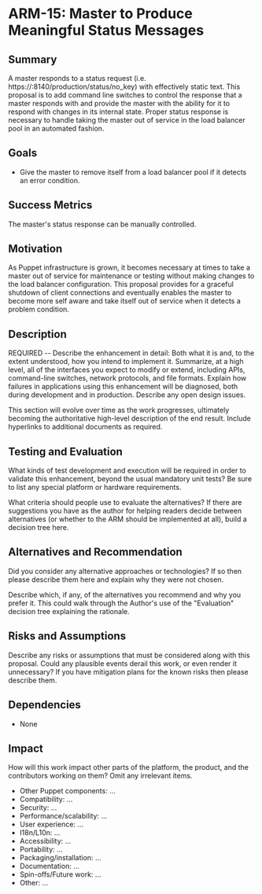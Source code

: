 ARM-15: Master to Produce Meaningful Status Messages
====================================================


Summary
-------

A master responds to a status request (i.e. 
https://<master>:8140/production/status/no_key) with effectively static
text. This proposal is to add command line switches to control the 
response that a master responds with and provide the master with the
ability for it to respond with changes in its internal state. Proper
status response is necessary to handle taking the master out of 
service in the load balancer pool in an automated fashion. 


Goals
-----

   * Give the master to remove itself from a load balancer pool if it detects an error condition.


Success Metrics
---------------

The master's status response can be manually controlled. 

Motivation
----------

As Puppet infrastructure is grown, it becomes necessary at times to take
a master out of service for maintenance or testing without making changes
to the load balancer configuration. This proposal provides for a graceful
shutdown of client connections and eventually enables the master to become
more self aware and take itself out of service when it detects a problem
condition. 


Description
-----------

REQUIRED -- Describe the enhancement in detail: Both what it is and,
to the extent understood, how you intend to implement it.  Summarize,
at a high level, all of the interfaces you expect to modify or extend,
including APIs, command-line switches, network protocols,
and file formats.  Explain how failures in applications using this
enhancement will be diagnosed, both during development and in
production.  Describe any open design issues.

This section will evolve over time as the work progresses, ultimately
becoming the authoritative high-level description of the end result.
Include hyperlinks to additional documents as required.

Testing and Evaluation
----------------------

What kinds of test development and execution will be required in order
to validate this enhancement, beyond the usual mandatory unit tests?
Be sure to list any special platform or hardware requirements.

What criteria should people use to evaluate the alternatives? If
there are suggestions you have as the author for helping readers
decide between alternatives (or whether to the ARM should be 
implemented at all), build a decision tree here.

Alternatives and Recommendation
-------------------------------

Did you consider any alternative approaches or technologies?  If so
then please describe them here and explain why they were not chosen.

Describe which, if any, of the alternatives you recommend and why
you prefer it. This could walk through the Author's use of the
"Evaluation" decision tree explaining the rationale.


Risks and Assumptions
---------------------

Describe any risks or assumptions that must be considered along with
this proposal.  Could any plausible events derail this work, or even
render it unnecessary?  If you have mitigation plans for the known
risks then please describe them.

Dependencies
------------

   * None
   
   
Impact
------

How will this work impact other parts of the platform, the product,
and the contributors working on them?  Omit any irrelevant items.

- Other Puppet components: ...
- Compatibility: ...
- Security: ...
- Performance/scalability: ...
- User experience: ...
- I18n/L10n: ...
- Accessibility: ...
- Portability: ...
- Packaging/installation: ...
- Documentation: ...
- Spin-offs/Future work: ...
- Other: ...

